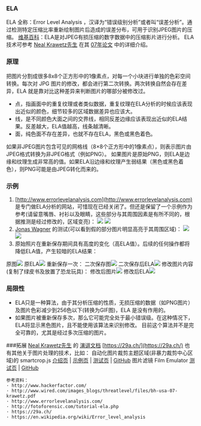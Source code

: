 ### ELA
ELA 全称：Error Level Analysis ，汉译为“错误级别分析”或者叫“误差分析”。通过检测特定压缩比率重新绘制图片后造成的误差分布，可用于识别JPEG图片的压缩。
[维基百科](https://en.wikipedia.org/wiki/Error_level_analysis)：ELA是对JPEG有损压缩的数字数据中的压缩影片进行分析。
ELA技术可参考 [Neal Krawetz先生](http://www.hackerfactor.com/) 在其 [07年论文](https://www.wired.com/images_blogs/threatlevel/files/bh-usa-07-krawetz.pdf) 中的详细介绍。

### 原理

把图片分割成很多8x8个正方形中的1像素点，对每一个小块进行单独的色彩空间转换。每次对 JPG 图片的修改，都会进行第二次转换。两次转换自然会存在差异，ELA 就是靠对比这种差异来判断图片的哪部分被修改过。

* 点，指画面中的重复纹理或者类似数据，重复纹理在ELA分析的时候应该表现出近似的颜色，细节较多的区域数据差异也应该大。
* 线，是不同颜色大面之间的交界线，相同反差边缘应该表现出近似的ELA结果。反差越大，ELA值越高，线条越清晰。
* 面，纯色面不存在差异，也就不存在ELA，黑色或黑色着色。

如果非JPEG图片包含可见的网格线（8×8个正方形中的1像素点），则表示图片由JPEG格式转换为非JPEG格式（例如PNG）。
如果图片是原始PNG，则ELA是边缘和纹理生成非常高的值。如果ELA沿边缘和纹理产生弱结果（黑色或黑色着色），则PNG可能是由JPEG转化而来的。
### 示例
1. [http://www.errorlevelanalysis.com](http://www.errorlevelanalysis.com) 是专门做ELA分析的网站，可惜现在已经关闭了。但还是保留了一个示例作为参考(请留意嘴唇、衬衫以及眼睛，这些部分与其周围因素是有所不同的，根据推测是经过修改的，区域变亮)：
![](http://www.errorlevelanalysis.com/576ff2a.jpg)
![](http://www.errorlevelanalysis.com/576ff2a_enhanced.jpg)
2. [Jonas Wagner](https://29a.ch) 的测试(可以看到假的部分图片明显高亮于其周围区域)：
![](https://29a.ch/sandbox/2012/imageerrorlevelanalysis/fake_screenshot.jpg)
![](https://29a.ch/sandbox/2012/imageerrorlevelanalysis/original_screenshot.jpg)
3. 原始照片在重新保存期间具有高度的变化（高ELA值）。后续的任何操作都将降低ELA值，产生较暗的ELA结果：

原图![](http://fotoforensic.com/img/books-orig.jpg)
原ELA![](http://fotoforensic.com/img/books-orig-ela.png)
重新保存一次：
二次保存图![](http://fotoforensic.com/img/books-resave.jpg)
二次保存后ELA![](http://fotoforensic.com/img/books-resave-ela.png)
修改图片内容(复制了绿皮书及放置了恐龙玩具)：
修改后图片![](http://fotoforensic.com/img/books-edited.jpg)
修改后ELA![](http://fotoforensic.com/img/books-edited-ela.png)
### 局限性
* ELA只是一种算法，由于其分析压缩的性质，无损压缩的数据（如PNG图片）及图片色彩减少到256色以下(转换为GIF图)，ELA 是没有作用的。
* 如果图片被重新保存多次，那么它可能完全处于最小错误级。在这种情况下，ELA将显示黑色图片，且不能使用该算法来识别修改。
目前这个算法并不是完全可靠的，尤其是经过多次压缩的图片。

###拓展
 [Neal Krawetz先生](http://www.hackerfactor.com/) 的 [演讲文档](https://www.wired.com/images_blogs/threatlevel/files/bh-usa-07-krawetz.pdf) 
[https://29a.ch/](https://29a.ch/) 也有其他关于图片处理的技术，比如：
自动化图片裁剪主题区域(非暴力裁剪中心区域)的 smartcrop.js [介绍页](https://29a.ch/2014/04/03/smartcrop-content-aware-image-cropping) | [示例页](https://29a.ch/sandbox/2014/smartcrop/examples/testsuite.html) | [测试页]() | [GitHub](https://github.com/jwagner/smartcrop.js/)
图片滤镜 Film Emulator
[测试页](https://29a.ch/film-emulator/) | [GitHub](https://github.com/jwagner/analog-film-emulator)

```
参考资料：
· http://www.hackerfactor.com/
· http://www.wired.com/images_blogs/threatlevel/files/bh-usa-07-krawetz.pdf
· http://www.errorlevelanalysis.com/
· http://fotoforensic.com/tutorial-ela.php
· https://29a.ch/
· https://en.wikipedia.org/wiki/Error_level_analysis
```

